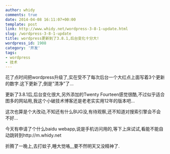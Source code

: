 ```yaml
---
author: whidy
comments: true
date: 2014-04-08 16:11:07+00:00
template: post
link: http://www.whidy.net/wordpress-3-8-1-update.html
slug: /wordpress-3-8-1-update
title: wordpress更新到了3.8.1,后台变化十分大!
wordpress_id: 1908
category: '开发'
tags:
- wordpress
- 技术
---
```


花了点时间把wordpress升级了,实在受不了每次后台一个大红点上面写着3个更新的数字.这下更新了,倒是"清净"了...

更新了3.8.1后,后台变化很大,另外添加的Twenty Fourteen感觉很酷,不过似乎适合图多的网站用,我这个小破技术博客还是老老实实用12年的版本吧...

这次也算是个大改动,不知还有什么BUG没,有待观察,还不知道对搜索引擎会不会不好...

今天有申请了个什么baidu webapp,说是手机访问用的,等下上床试试,看能不能自动跳转到http://m.whidy.net

折腾了一晚上,去打蚊子,睡大觉咯,,,要不然明天又没精神了.
